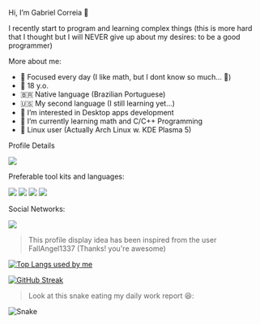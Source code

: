 Hi, I’m Gabriel Correia 🤙

I recently start to program and learning complex things (this is more hard that I thought but I will NEVER give up about my desires: to be a good programmer)

More about me:
- 🧠 Focused every day (I like math, but I dont know so much... 🥲)
- 🥚 18 y.o.
- 🇧🇷 Native language (Brazilian Portuguese)
- 🇺🇸 My second language (I still learning yet...)
- 👀 I’m interested in Desktop apps development
- 🌱 I’m currently learning math and C/C++ Programming
- 🐧 Linux user (Actually Arch Linux w. KDE Plasma 5)

Profile Details

![](https://komarev.com/ghpvc/?username=bellcorreia&color=blue&style=flat-square)

Preferable tool kits and languages:

<div>
  <a href="https://en.wikipedia.org/wiki/C_(programming_language)" target="_blank"> <img src=https://img.shields.io/badge/C-00599C?style=for-the-badge&logo=c&logoColor=white><a/>
  <a href="https://en.wikipedia.org/wiki/C%2B%2B" target="_blank"> <img src=https://img.shields.io/badge/C%2B%2B-00599C?style=for-the-badge&logo=c%2B%2B&logoColor=white></a>
  <a href="https://en.wikipedia.org/wiki/Rust_(programming_language)" target="_blank"><img src=https://img.shields.io/badge/Rust-black?style=for-the-badge&logo=rust&logoColor=#E57324><a/>
  <a href="https://en.wikipedia.org/wiki/Linux" target="_blank"><img src=https://img.shields.io/badge/Linux-FCC624?style=for-the-badge&logo=linux&logoColor=black></a>
</div>

Social Networks:

<div> 
  <a href="https://www.instagram.com/correiaofficial/" target="_blank"><img src="https://img.shields.io/badge/Instagram-E4405F?style=for-the-badge&logo=instagram&logoColor=white" target="_blank"></a>
</div>

> This profile display idea has been inspired from the user FallAngel1337 (Thanks! you're awesome)

[![Top Langs used by me](https://github-readme-stats.vercel.app/api/top-langs/?username=bellcorreia&theme=dark&layout=compact)](https://github.com/anuraghazra/github-readme-stats)

[![GitHub Streak](http://github-readme-streak-stats.herokuapp.com?user=bellcorreia&theme=dark&date_format=M%20j%5B%2C%20Y%5D)](https://git.io/streak-stats) 

> Look at this snake eating my daily work report 😆:

![Snake](https://raw.githubusercontent.com/bellcorreia/bellcorreia/output/github-contribution-grid-snake.svg)
